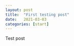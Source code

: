 ```yaml
---
layout: post
title:  "First testing post"
date:   2021-03-03
categories: [start]
---
```

Test post 
